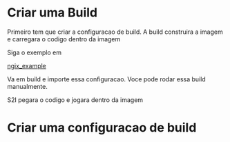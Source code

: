 # Criar uma Build 

Primeiro tem que criar a configuracao de build.
A build construira a imagem e carregara o codigo dentro da imagem

Siga o exemplo em 

[ngix_example](/yaml-files/nginx-build-config.yaml)

Va em build e importe essa configuracao.
Voce pode rodar essa build manualmente. 

S2I pegara o codigo e jogara dentro da imagem 

# Criar uma configuracao de build
